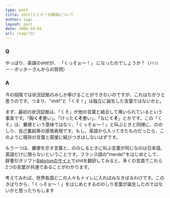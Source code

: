 ```yaml
---
type: post
title: shit!とくそ！の関係について
author: sugi
layout: post
date: 2000-03-01
url: /saq/73/
---
```

### Q 

やっぱり、英語のshit!が、 「くっそぉ～！」 になったのでしょうか？（ハリー・ポッターさんからの質問）

### A 

今の段階では状況証拠のみしか挙げることができないのですが、これはちがうと思うのです。つまり、"shit!"と「くそ！」は独立に誕生した言葉ではないかと。

まず、最初の状況証拠は、「くそ」が他の言葉と結合して用いられているという事実です。「胸**くそ**悪い」、「けった**くそ**悪い」、「なに**くそ**」とかです。この「くそ」は、糞便という意味ではなく、「くっそぉ～！」と叫ぶときと同様に、ののしり、自己奮起等の感情表現です。もし、英語から入ってきたものだったら、このように既存の言葉と密接に結びつきはしないはずです。

もう一つは、糞便を示す言葉と、ののしるときに叫ぶ言葉が同じなのは日本語、英語だけに限らないということです。フランス語の"merde!"をはじめとして、辞書引きソフト<a href="http://www.babylon.com/" onclick="_gaq.push(['_trackEvent', 'outbound-article', 'http://www.babylon.com/', 'Babylonのサイト']);" >Babylonのサイト</a>でshitを翻訳してみると、多くの言語でこれら2つの言葉が共通であることがわかります。

考えてみれば、世界各国どこの人々もトイレに入ればみなきばるわけです。このきばりから、「くっそぉ～！」をはじめとするののしり言葉が誕生したのではないかと思ったりもします